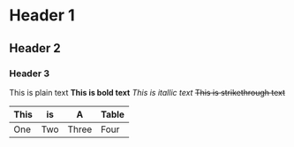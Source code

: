 # Header 1
## Header 2
### Header 3

This is plain text
**This is bold text**
*This is itallic text*
~~This is strikethrough text~~

|This|is|A|Table|
|---|---|---|---|
|One|Two|Three|Four|
